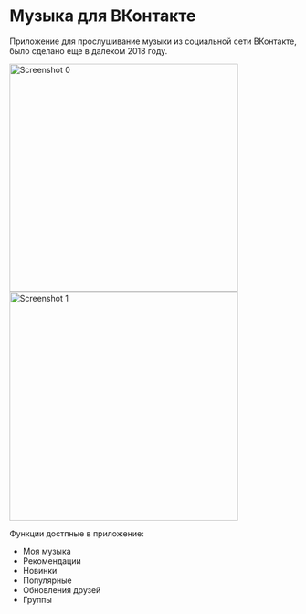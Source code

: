 # Музыка для ВКонтакте

Приложение для прослушивание музыки из социальной сети ВКонтакте, было сделано еще в далеком 2018 году.
      
<img src="https://sidenevkirill.github.io/img/Screenshot_20180728-114654.png" alt="Screenshot 0" height="400"> <img src="https://sidenevkirill.github.io/img/Screenshot_20181204-180244.png" alt="Screenshot 1" height="400">

Функции достпные в приложение:

- Моя музыка
- Рекомендации
- Новинки
- Популярные
- Обновления друзей
- Группы
